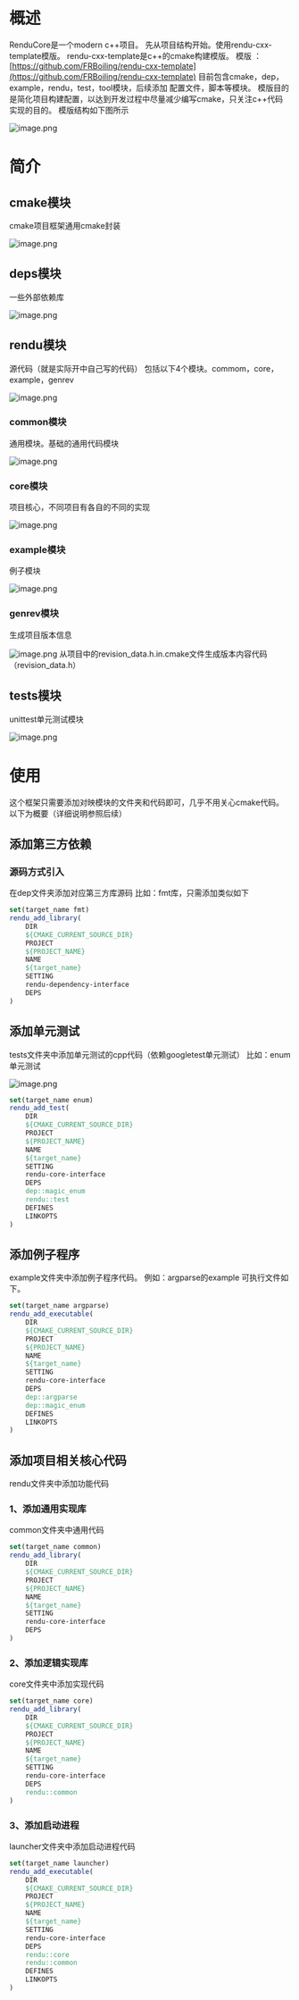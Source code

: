 # 概述
RenduCore是一个modern c++项目。
先从项目结构开始。使用rendu-cxx-template模版。
rendu-cxx-template是c++的cmake构建模版。
模版 ：[https://github.com/FRBoiling/rendu-cxx-template](https://github.com/FRBoiling/rendu-cxx-template)
目前包含cmake，dep，example，rendu，test，tool模块，后续添加 配置文件，脚本等模块。
模版目的是简化项目构建配置，以达到开发过程中尽量减少编写cmake，只关注c++代码实现的目的。
模版结构如下图所示

![image.png](https://cdn.nlark.com/yuque/0/2023/png/29336172/1678953231938-9f5bf8a0-6292-4882-ad4f-bc7e44c5dca0.png#averageHue=%233d4144&clientId=ueae1df6c-2a2c-4&from=paste&height=266&id=u06701cab&name=image.png&originHeight=266&originWidth=332&originalType=binary&ratio=1&rotation=0&showTitle=false&size=9148&status=done&style=none&taskId=uc949724b-3a2c-4e23-be44-3b8f4f833bb&title=&width=332)
# 简介
## cmake模块
cmake项目框架通用cmake封装

![image.png](https://cdn.nlark.com/yuque/0/2023/png/29336172/1678953278074-7d93df36-db53-42cd-a46a-e501d5813a85.png#averageHue=%233e4246&clientId=ueae1df6c-2a2c-4&from=paste&height=144&id=u40632b56&name=image.png&originHeight=144&originWidth=218&originalType=binary&ratio=1&rotation=0&showTitle=false&size=3886&status=done&style=none&taskId=u3fa1e6c6-d647-470e-9d95-3b00b32dc98&title=&width=218)
## deps模块
一些外部依赖库

![image.png](https://cdn.nlark.com/yuque/0/2023/png/29336172/1678953292026-80743314-c840-437b-86bb-b13daf6adcd6.png#averageHue=%233f4346&clientId=ueae1df6c-2a2c-4&from=paste&height=278&id=ufb0fb7be&name=image.png&originHeight=278&originWidth=196&originalType=binary&ratio=1&rotation=0&showTitle=false&size=6063&status=done&style=none&taskId=u339e1214-25f4-425b-a9ba-22ec190f6e1&title=&width=196)
## rendu模块
源代码（就是实际开中自己写的代码）
包括以下4个模块。commom，core，example，genrev

![image.png](https://cdn.nlark.com/yuque/0/2023/png/29336172/1678953309861-c5e8e508-5622-415b-9227-ab9afbd0226e.png#averageHue=%23404447&clientId=ueae1df6c-2a2c-4&from=paste&height=116&id=u931a0ebf&name=image.png&originHeight=116&originWidth=158&originalType=binary&ratio=1&rotation=0&showTitle=false&size=3049&status=done&style=none&taskId=uda0e1d9d-146d-43c2-814d-060be7a91cd&title=&width=158)
### common模块
通用模块。基础的通用代码模块

![image.png](https://cdn.nlark.com/yuque/0/2023/png/29336172/1678953337188-ea6140f6-d5d3-488d-a3a1-3b61fab603ea.png#averageHue=%233e4246&clientId=ueae1df6c-2a2c-4&from=paste&height=140&id=ue2a04dc3&name=image.png&originHeight=140&originWidth=220&originalType=binary&ratio=1&rotation=0&showTitle=false&size=4057&status=done&style=none&taskId=u6c5aa61a-ee7a-4ece-8994-9ab2e27baf0&title=&width=220)
### core模块
项目核心，不同项目有各自的不同的实现

![image.png](https://cdn.nlark.com/yuque/0/2023/png/29336172/1678953350209-5141d448-7649-41c0-944a-75367aba0e75.png#averageHue=%233b4145&clientId=ueae1df6c-2a2c-4&from=paste&height=280&id=u8cd0574f&name=image.png&originHeight=280&originWidth=248&originalType=binary&ratio=1&rotation=0&showTitle=false&size=6849&status=done&style=none&taskId=u5dfaa025-3747-4da5-9efe-4441db4c10b&title=&width=248)
### example模块
例子模块

![image.png](https://cdn.nlark.com/yuque/0/2023/png/29336172/1678953370256-f5d466ba-3012-4647-9088-5e43c16dfd4d.png#averageHue=%233f4346&clientId=ueae1df6c-2a2c-4&from=paste&height=296&id=uc345badc&name=image.png&originHeight=296&originWidth=202&originalType=binary&ratio=1&rotation=0&showTitle=false&size=6647&status=done&style=none&taskId=u1e727338-a997-4cf6-9a76-8c9b1e13989&title=&width=202)
### genrev模块
生成项目版本信息

![image.png](https://cdn.nlark.com/yuque/0/2022/png/29336172/1664871549064-39cae7a6-80b7-4f00-b748-56504c3472ec.png#averageHue=%23404547&clientId=u0bc2c7f2-1f26-4&from=paste&height=39&id=bzUgu&name=image.png&originHeight=39&originWidth=178&originalType=binary&ratio=1&rotation=0&showTitle=false&size=3175&status=done&style=none&taskId=u9d665256-68a1-427d-bc56-073309a3e9a&title=&width=178)
从项目中的revision_data.h.in.cmake文件生成版本内容代码（revision_data.h）
## tests模块
unittest单元测试模块

![image.png](https://cdn.nlark.com/yuque/0/2023/png/29336172/1678953394796-0773f88b-6fba-4e4b-bc21-c4585f502b29.png#averageHue=%233f4346&clientId=ueae1df6c-2a2c-4&from=paste&height=159&id=u0777159d&name=image.png&originHeight=159&originWidth=218&originalType=binary&ratio=1&rotation=0&showTitle=false&size=4380&status=done&style=none&taskId=u56747be6-0001-43de-8af6-0e3d495be29&title=&width=218)
# 使用
这个框架只需要添加对映模块的文件夹和代码即可，几乎不用关心cmake代码。
以下为概要（详细说明参照后续）
## 添加第三方依赖
### 源码方式引入
在dep文件夹添加对应第三方库源码
比如：fmt库，只需添加类似如下
```cmake
set(target_name fmt)
rendu_add_library(
    DIR
    ${CMAKE_CURRENT_SOURCE_DIR}
    PROJECT
    ${PROJECT_NAME}
    NAME
    ${target_name}
    SETTING
    rendu-dependency-interface
    DEPS
)

```
## 添加单元测试
tests文件夹中添加单元测试的cpp代码（依赖googletest单元测试）
比如：enum单元测试

![image.png](https://cdn.nlark.com/yuque/0/2023/png/29336172/1678953551489-8a10e9eb-962d-4891-b1f7-f4a162a2af9c.png#averageHue=%233e4246&clientId=ueae1df6c-2a2c-4&from=paste&height=107&id=ue3b64b1d&name=image.png&originHeight=107&originWidth=207&originalType=binary&ratio=1&rotation=0&showTitle=false&size=3630&status=done&style=none&taskId=ue79572af-fa5f-4277-bd7a-44d876e500b&title=&width=207)
```cmake
set(target_name enum)
rendu_add_test(
    DIR
    ${CMAKE_CURRENT_SOURCE_DIR}
    PROJECT
    ${PROJECT_NAME}
    NAME
    ${target_name}
    SETTING
    rendu-core-interface
    DEPS
    dep::magic_enum
    rendu::test
    DEFINES
    LINKOPTS
)
```
## 添加例子程序
example文件夹中添加例子程序代码。
例如：argparse的example 可执行文件如下。
```cmake
set(target_name argparse)
rendu_add_executable(
    DIR
    ${CMAKE_CURRENT_SOURCE_DIR}
    PROJECT
    ${PROJECT_NAME}
    NAME
    ${target_name}
    SETTING
    rendu-core-interface
    DEPS
    dep::argparse
    dep::magic_enum
    DEFINES
    LINKOPTS
)
```
## 添加项目相关核心代码
rendu文件夹中添加功能代码
### 1、添加通用实现库
common文件夹中通用代码
```cmake
set(target_name common)
rendu_add_library(
    DIR
    ${CMAKE_CURRENT_SOURCE_DIR}
    PROJECT
    ${PROJECT_NAME}
    NAME
    ${target_name}
    SETTING
    rendu-core-interface
    DEPS
)

```
### 2、添加逻辑实现库
core文件夹中添加实现代码
```cmake
set(target_name core)
rendu_add_library(
    DIR
    ${CMAKE_CURRENT_SOURCE_DIR}
    PROJECT
    ${PROJECT_NAME}
    NAME
    ${target_name}
    SETTING
    rendu-core-interface
    DEPS
    rendu::common
)


```
### 3、添加启动进程
launcher文件夹中添加启动进程代码
```cmake
set(target_name launcher)
rendu_add_executable(
    DIR
    ${CMAKE_CURRENT_SOURCE_DIR}
    PROJECT
    ${PROJECT_NAME}
    NAME
    ${target_name}
    SETTING
    rendu-core-interface
    DEPS
    rendu::core
    rendu::common
    DEFINES
    LINKOPTS
)
```
